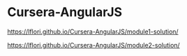 # Cursera-AngularJS


https://lflori.github.io/Cursera-AngularJS/module1-solution/

https://lflori.github.io/Cursera-AngularJS/module2-solution/
